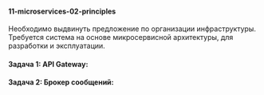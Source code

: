 #### 11-microservices-02-principles </br>
Hеобходимо выдвинуть предложение по организации инфраструктуры. Требуется система на основе микросервисной архитектуры, для разработки и эксплуатации. </br>
#### Задача 1: API Gateway: </br>
#### Задача 2: Брокер сообщений: </br>
